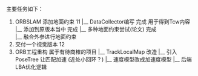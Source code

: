 
主要任务如下：
1. ORBSLAM 添加地面约束   11
   |__ DataCollector编写     完成  用于得到Tcw内容
   |__ 添加到原版本当中        完成
   |__ 多种地面约束尝试(论文)   完成   
   |__ 融合外参进行地面约束
2. 交付一个视觉版本        12                  
3. ORB工程重构            属于有待商榷的项目
   |__ TrackLocalMap 改造
       |__ 引入PoseTree 让匹配加速 (近处小回环？)
       |__ 速度模型改成加速度模型
   |__ 后端LBA优化逻辑
